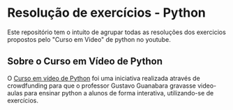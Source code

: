 # Resolução de exercícios - Python
Este repositório tem o intuito de agrupar todas as resoluções dos exercicios propostos pelo "Curso em Video" de python no youtube.
## Sobre o Curso em Vídeo de Python
O [Curso em vídeo de Python](https://www.youtube.com/watch?v=S9uPNppGsGo&list=PLHz_AreHm4dlKP6QQCekuIPky1CiwmdI6) foi uma iniciativa realizada através de crowdfunding para que o professor Gustavo Guanabara gravasse video-aulas para ensinar python a alunos de forma interativa, utilizando-se de exercícios.